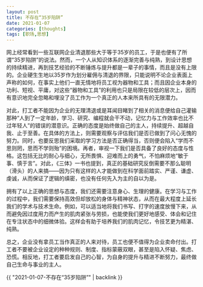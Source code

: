 ```yaml
---
layout: post
title: 不存在“35岁陷阱”
date: 2021-01-07
categories: [thoughts]
tags: [职场,思想]
---
```


网上经常看到一些互联网企业清退那些大于等于35岁的员工，于是也便有了所谓“35岁陷阱”的说法。然而，一个人从知识体系的逐渐完善与纯熟，到设计思想的持续精进，再到技艺经验的不断锤炼与提升都是一辈子的事情，而且是没有上限的。企业硬生生地以35岁作为划分雇佣与清退的界限，只能说明不论企业表面上声称的如何，在事实上他们一直无情地将员工视为器物和工具；而且因企业本身的功利、短视、平庸，对这些“器物和工具”的利用也只是局限在较低的层次上，因而有意识地完全忽略和埋没了员工作为一个真正的人本来所具有的无限潜力。

对此，打工者不能因为企业的无理清退或是耳闻目睹到了相关的消息便给自己灌输那种“人到了一定年龄，学习、研究、编程就会干不动，记忆力与工作效率也比不过年轻人”的错误的潜意识。正确的态度是始终做自己的主人，持续提升、超越自我、止于至善。在具体的方法上，则需要观察与评估我们是否已做到了问心无愧的努力。同时，也要反思我们采取的学习方法是否正确得当，否则便会陷入“学而不思则罔，思而不学则殆”的困境。再者，审视一下我们是否具备了良好的态度与性格。这包括无比的耐心与细心，无所畏惧、迎难而上的勇气，不怕麻烦地“敏于事、慎于言”。对此，《三体》一书也提到，真正的基础研究反倒需要不那么聪明（滑头）的人来搞——因为只有这样的人才能做到在科学面前踏实、严谨、谦虚、虔诚，从而保证了逻辑的缜密，也没有任何先入为主的自以为是。

拥有了以上正确的思想与态度，我们还需要注意身心、生理的健康。在学习与工作的过程中，我们需要保持高效但却放松的身体与精神状态，从而在最大程度上延长我们的学术与技术生命。例如，可以适当地将我们书写、打字的速度放慢下来，从而避免因过度用力而产生的肌肉紧张与劳损，也能使我们更好地感受、体会和记住在专注状态中的细微体验。这样会有助于培养我们的肌肉记忆，令技艺更为精湛、纯熟。

总之，企业没有拿员工当作真正的人来对待，员工也便不值得为企业卖命付出。打工者不要被企业设定的种种规则、制度、指标蒙蔽双眼，甚至是陷入怀疑、焦虑、恐慌。相反地，打工者要启发自己的心智，为自身的提升与精进不断努力，最终做自己生命与事业的主人。

{{ "2021-01-07-不存在“35岁陷阱”" | backlink }}
